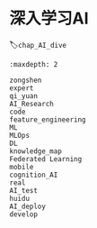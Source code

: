 # 深入学习AI
:label:`chap_AI_dive`
​

```toc
:maxdepth: 2

zongshen
expert
qi_yuan
AI_Research
code
feature_engineering
ML
MLOps
DL
knowledge_map
Federated Learning
mobile
cognition_AI
real
AI_test
huidu
AI_deploy
develop
```
